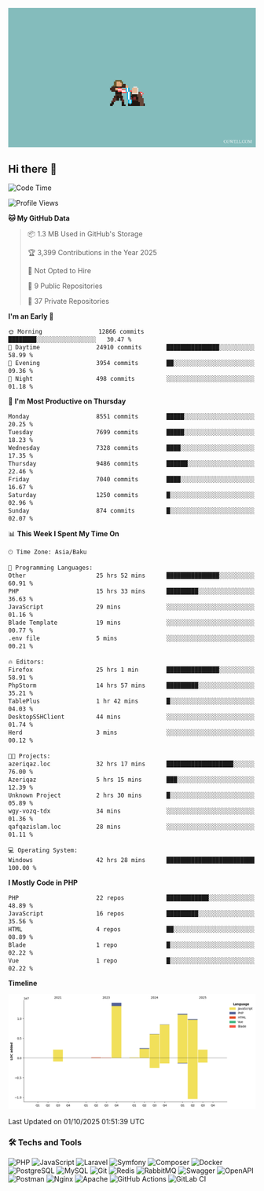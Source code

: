 <!--WALLPAPER-->
<p align='center'>
  <img src='assets/wallpapers/13.gif' alt='Banner'>
</p>
<!--/WALLPAPER-->

## Hi there 👋

<!--START_SECTION:waka-->
![Code Time](http://img.shields.io/badge/Code%20Time-373%20hrs%2024%20mins-blue)

![Profile Views](http://img.shields.io/badge/Profile%20Views-0-blue)

**🐱 My GitHub Data** 

> 📦 1.3 MB Used in GitHub's Storage 
 > 
> 🏆 3,399 Contributions in the Year 2025
 > 
> 🚫 Not Opted to Hire
 > 
> 📜 9 Public Repositories 
 > 
> 🔑 37 Private Repositories 
 > 
**I'm an Early 🐤** 

```text
🌞 Morning                12866 commits       ████████░░░░░░░░░░░░░░░░░   30.47 % 
🌆 Daytime                24910 commits       ███████████████░░░░░░░░░░   58.99 % 
🌃 Evening                3954 commits        ██░░░░░░░░░░░░░░░░░░░░░░░   09.36 % 
🌙 Night                  498 commits         ░░░░░░░░░░░░░░░░░░░░░░░░░   01.18 % 
```
📅 **I'm Most Productive on Thursday** 

```text
Monday                   8551 commits        █████░░░░░░░░░░░░░░░░░░░░   20.25 % 
Tuesday                  7699 commits        █████░░░░░░░░░░░░░░░░░░░░   18.23 % 
Wednesday                7328 commits        ████░░░░░░░░░░░░░░░░░░░░░   17.35 % 
Thursday                 9486 commits        ██████░░░░░░░░░░░░░░░░░░░   22.46 % 
Friday                   7040 commits        ████░░░░░░░░░░░░░░░░░░░░░   16.67 % 
Saturday                 1250 commits        █░░░░░░░░░░░░░░░░░░░░░░░░   02.96 % 
Sunday                   874 commits         █░░░░░░░░░░░░░░░░░░░░░░░░   02.07 % 
```


📊 **This Week I Spent My Time On** 

```text
🕑︎ Time Zone: Asia/Baku

💬 Programming Languages: 
Other                    25 hrs 52 mins      ███████████████░░░░░░░░░░   60.91 % 
PHP                      15 hrs 33 mins      █████████░░░░░░░░░░░░░░░░   36.63 % 
JavaScript               29 mins             ░░░░░░░░░░░░░░░░░░░░░░░░░   01.16 % 
Blade Template           19 mins             ░░░░░░░░░░░░░░░░░░░░░░░░░   00.77 % 
.env file                5 mins              ░░░░░░░░░░░░░░░░░░░░░░░░░   00.21 % 

🔥 Editors: 
Firefox                  25 hrs 1 min        ███████████████░░░░░░░░░░   58.91 % 
PhpStorm                 14 hrs 57 mins      █████████░░░░░░░░░░░░░░░░   35.21 % 
TablePlus                1 hr 42 mins        █░░░░░░░░░░░░░░░░░░░░░░░░   04.03 % 
DesktopSSHClient         44 mins             ░░░░░░░░░░░░░░░░░░░░░░░░░   01.74 % 
Herd                     3 mins              ░░░░░░░░░░░░░░░░░░░░░░░░░   00.12 % 

🐱‍💻 Projects: 
azeriqaz.loc             32 hrs 17 mins      ███████████████████░░░░░░   76.00 % 
Azeriqaz                 5 hrs 15 mins       ███░░░░░░░░░░░░░░░░░░░░░░   12.39 % 
Unknown Project          2 hrs 30 mins       █░░░░░░░░░░░░░░░░░░░░░░░░   05.89 % 
wgy-vozq-tdx             34 mins             ░░░░░░░░░░░░░░░░░░░░░░░░░   01.36 % 
qafqazislam.loc          28 mins             ░░░░░░░░░░░░░░░░░░░░░░░░░   01.11 % 

💻 Operating System: 
Windows                  42 hrs 28 mins      █████████████████████████   100.00 % 
```

**I Mostly Code in PHP** 

```text
PHP                      22 repos            ████████████░░░░░░░░░░░░░   48.89 % 
JavaScript               16 repos            █████████░░░░░░░░░░░░░░░░   35.56 % 
HTML                     4 repos             ██░░░░░░░░░░░░░░░░░░░░░░░   08.89 % 
Blade                    1 repo              █░░░░░░░░░░░░░░░░░░░░░░░░   02.22 % 
Vue                      1 repo              █░░░░░░░░░░░░░░░░░░░░░░░░   02.22 % 
```



**Timeline**

![Lines of Code chart](https://raw.githubusercontent.com/feridnesibzade/feridnesibzade/main/assets/bar_graph.png)


 Last Updated on 01/10/2025 01:51:39 UTC
<!--END_SECTION:waka-->

### 🛠️ Techs and Tools

![PHP](https://img.shields.io/badge/PHP-777BB4?style=for-the-badge&logo=php&logoColor=white)
![JavaScript](https://img.shields.io/badge/JavaScript-F7DF1E?style=for-the-badge&logo=javascript&logoColor=000)
![Laravel](https://img.shields.io/badge/Laravel-F55247?style=for-the-badge&logo=laravel&logoColor=white)
![Symfony](https://img.shields.io/badge/Symfony-000000?style=for-the-badge&logo=symfony&logoColor=white)
![Composer](https://img.shields.io/badge/Composer-885630?style=for-the-badge&logo=composer&logoColor=white)
![Docker](https://img.shields.io/badge/Docker-2496ED?style=for-the-badge&logo=docker&logoColor=white)
![PostgreSQL](https://img.shields.io/badge/PostgreSQL-4169E1?style=for-the-badge&logo=postgresql&logoColor=white)
![MySQL](https://img.shields.io/badge/MySQL-4479A1?style=for-the-badge&logo=mysql&logoColor=white)
![Git](https://img.shields.io/badge/Git-F05032?style=for-the-badge&logo=git&logoColor=white)
![Redis](https://img.shields.io/badge/Redis-DC382D?style=for-the-badge&logo=redis&logoColor=white)
![RabbitMQ](https://img.shields.io/badge/RabbitMQ-FF6600?style=for-the-badge&logo=rabbitmq&logoColor=white)
![Swagger](https://img.shields.io/badge/Swagger-85EA2D?style=for-the-badge&logo=swagger&logoColor=black)
![OpenAPI](https://img.shields.io/badge/OpenAPI-6BA539?style=for-the-badge&logo=openapiinitiative&logoColor=white)
![Postman](https://img.shields.io/badge/Postman-FF6C37?style=for-the-badge&logo=postman&logoColor=white)
![Nginx](https://img.shields.io/badge/Nginx-009639?style=for-the-badge&logo=nginx&logoColor=white)
![Apache](https://img.shields.io/badge/Apache-D22128?style=for-the-badge&logo=apache&logoColor=white)
![GitHub Actions](https://img.shields.io/badge/GitHub%20Actions-2088FF?style=for-the-badge&logo=githubactions&logoColor=white)
![GitLab CI](https://img.shields.io/badge/GitLab%20CI-FC6D26?style=for-the-badge&logo=gitlab&logoColor=white)

